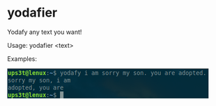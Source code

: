 # yodafier
Yodafy any text you want!

Usage: yodafier \<text\>

Examples:

![Example 1](/images/example1.png "Example 1")
